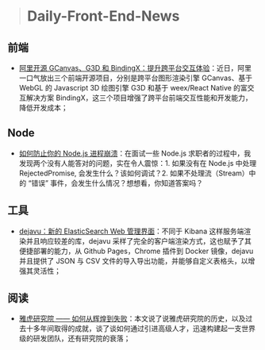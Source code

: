 > # Daily-Front-End-News

## 前端

- [阿里开源 GCanvas、G3D 和 BindingX：提升跨平台交互体验](http://t.cn/Rnrylik)：近日，阿里一口气放出三个前端开源项目，分别是跨平台图形渲染引擎 GCanvas、基于 WebGL 的 Javascript 3D 绘图引擎 G3D 和基于 weex/React Native 的富交互解决方案 BindingX，这三个项目增强了跨平台前端交互性能和开发能力，降低开发成本；

## Node

- [如何防止你的 Node.js 进程崩溃](http://t.cn/REVq2Fk)：在面试一些 Node.js 求职者的过程中，我发现两个没有人能答对的问题，实在令人震惊：1. 如果没有在 Node.js 中处理 RejectedPromise, 会发生什么？该如何调试？2. 如果不处理流（Stream）中的 “错误” 事件，会发生什么情况？想想看，你知道答案吗？

## 工具

- [dejavu：新的 ElasticSearch Web 管理界面](https://github.com/appbaseio/dejavu)：不同于 Kibana 这样服务端渲染并且响应较差的库，dejavu 采样了完全的客户端渲染方式，这也赋予了其便捷部署的能力，从 Github Pages，Chrome 插件到 Docker 镜像，dejavu 并且提供了 JSON 与 CSV 文件的导入导出功能，并能够自定义表格头，以增强其灵活性；

## 阅读

- [雅虎研究院 —— 如何从辉煌到失败](http://t.cn/Rny9eY0)：本文说了说雅虎研究院的历史，以及过去十多年间取得的成就，谈了谈如何通过引进高级人才，迅速构建起一支世界级的研发团队，还有研究院的衰落；
